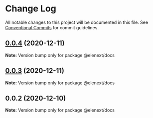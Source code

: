 # Change Log

All notable changes to this project will be documented in this file.
See [Conventional Commits](https://conventionalcommits.org) for commit guidelines.

## [0.0.4](https://github.com/JasKang/elenext/compare/@elenext/docs@0.0.3...@elenext/docs@0.0.4) (2020-12-11)

**Note:** Version bump only for package @elenext/docs





## [0.0.3](https://github.com/JasKang/elenext/compare/@elenext/docs@0.0.2...@elenext/docs@0.0.3) (2020-12-11)

**Note:** Version bump only for package @elenext/docs





## 0.0.2 (2020-12-10)

**Note:** Version bump only for package @elenext/docs

